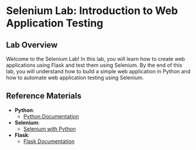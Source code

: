 # Selenium Lab: Introduction to Web Application Testing

## Lab Overview

Welcome to the Selenium Lab! In this lab, you will learn how to create web applications using Flask and test them using Selenium. 
By the end of this lab, you will understand how to build a simple web application in Python and how to automate web application testing using Selenium.

## Reference Materials
- **Python**:
  * [Python Documentation](https://docs.python.org/3/)
- **Selenium**:
  * [Selenium with Python](https://selenium-python.readthedocs.io/)
- **Flask**:
  * [Flask Documentation](https://flask.palletsprojects.com/en/3.0.x/)
